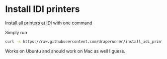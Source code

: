 # Install IDI printers
Install [all printers at IDI](http://printhost.idi.ntnu.no/printers) with one command

Simply run

```bash
curl -s https://raw.githubusercontent.com/draperunner/install_idi_printers/master/install_printers.sh | sh
```

Works on Ubuntu and should work on Mac as well I guess.
